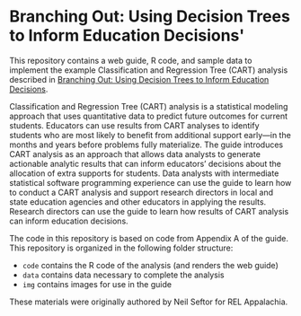 # Branching Out: Using Decision Trees to Inform Education Decisions'

This repository contains a web guide, R code, and sample data to implement 
the example Classification and Regression Tree (CART) analysis described 
in [Branching Out: Using Decision Trees to Inform Education Decisions](https://ies.ed.gov/ncee/edlabs/projects/project.asp?projectID=6689).

Classification and Regression Tree (CART) analysis is a statistical modeling 
approach that uses quantitative data to predict future outcomes for current 
students. Educators can use results from CART analyses to identify students 
who are most likely to benefit from additional support early—in the months 
and years before problems fully materialize. The guide introduces CART 
analysis as an approach that allows data analysts to generate actionable 
analytic results that can inform educators’ decisions about the allocation 
of extra supports for students. Data analysts with intermediate statistical 
software programming experience can use the guide to learn how to conduct a 
CART analysis and support research directors in local and state education 
agencies and other educators in applying the results. Research directors 
can use the guide to learn how results of CART analysis can inform education 
decisions.

The code in this repository is based on code from Appendix A of the guide.
This repository is organized in the following folder structure:

- `code` contains the R code of the analysis (and renders the web guide)
- `data` contains data necessary to complete the analysis
- `img` contains images for use in the guide

These materials were originally authored by Neil Seftor for REL Appalachia.
